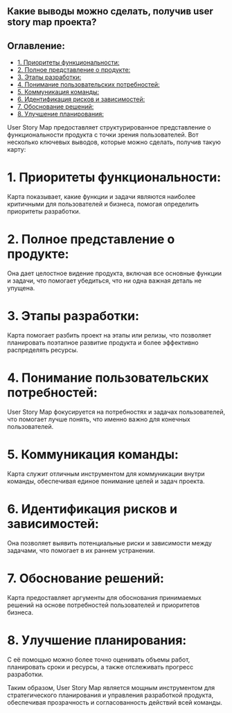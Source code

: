 ##  Какие выводы можно сделать, получив user story map проекта?

## Оглавление:

- [1. Приоритеты функциональности:](#1-приоритеты-функциональности)
- [2. Полное представление о продукте:](#2-полное-представление-о-продукте)
- [3. Этапы разработки:](#3-этапы-разработки)
- [4. Понимание пользовательских потребностей:](#4-понимание-пользовательских-потребностей)
- [5. Коммуникация команды:](#5-коммуникация-команды)
- [6. Идентификация рисков и зависимостей:](#6-идентификация-рисков-и-зависимостей)
- [7. Обоснование решений:](#7-обоснование-решений)
- [8. Улучшение планирования:](#8-улучшение-планирования)

User Story Map предоставляет структурированное представление о функциональности продукта с точки зрения пользователей. Вот несколько ключевых выводов, которые можно сделать, получив такую карту:

# 1. Приоритеты функциональности: 
Карта показывает, какие функции и задачи являются наиболее критичными для пользователей и бизнеса, помогая определить приоритеты разработки.

# 2. Полное представление о продукте:
 Она дает целостное видение продукта, включая все основные функции и задачи, что помогает убедиться, что ни одна важная деталь не упущена.

# 3. Этапы разработки: 
Карта помогает разбить проект на этапы или релизы, что позволяет планировать поэтапное развитие продукта и более эффективно распределять ресурсы.

# 4. Понимание пользовательских потребностей:
 User Story Map фокусируется на потребностях и задачах пользователей, что помогает лучше понять, что именно важно для конечных пользователей.

# 5. Коммуникация команды: 
Карта служит отличным инструментом для коммуникации внутри команды, обеспечивая единое понимание целей и задач проекта.

# 6. Идентификация рисков и зависимостей:
 Она позволяет выявить потенциальные риски и зависимости между задачами, что помогает в их раннем устранении.

# 7. Обоснование решений: 
Карта предоставляет аргументы для обоснования принимаемых решений на основе потребностей пользователей и приоритетов бизнеса.

# 8. Улучшение планирования: 
С её помощью можно более точно оценивать объемы работ, планировать сроки и ресурсы, а также отслеживать прогресс разработки.

Таким образом, User Story Map является мощным инструментом для стратегического планирования и управления разработкой продукта, обеспечивая прозрачность и согласованность действий всей команды.